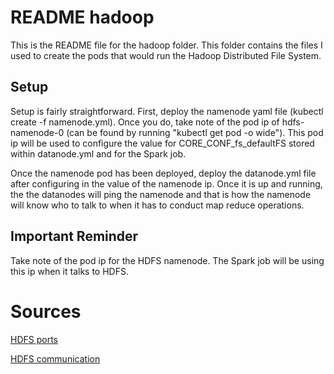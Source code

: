 # README hadoop

This is the README file for the hadoop folder. This folder contains the files I used to create the pods that would 
run the Hadoop Distributed File System. 

## Setup

Setup is fairly straightforward. First, deploy the namenode yaml file (kubectl create -f namenode.yml). Once you do, take
note of the pod ip of hdfs-namenode-0 (can be found by running "kubectl get pod -o wide"). This pod ip will be used to 
configure the value for CORE_CONF_fs_defaultFS stored within datanode.yml and for the Spark job. 

Once the namenode pod has been deployed, deploy the datanode.yml file after configuring in the value of the namenode 
ip. Once it is up and running, the the datanodes will ping the namenode and that is how the namenode will know who
to talk to when it has to conduct map reduce operations. 

## Important Reminder

Take note of the pod ip for the HDFS namenode. The Spark job will be using this ip when it talks to HDFS.

# Sources

[HDFS ports](https://ambari.apache.org/1.2.3/installing-hadoop-using-ambari/content/reference_chap2_1.html)

[HDFS communication](https://data-flair.training/blogs/hdfs-data-read-operation/)
